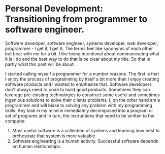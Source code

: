 # Personal Development: Transitioning from programmer to software engineer.

Software developer, software engineer, systems developer, web developer, programmer - I get it, I get it;
The terms feel like synonyms of each other but bear with me for a bit. I like being intentional about
communicating what it is I do and the best way to do that is be clear about my title. So that is partly
what this post will be about.

I started calling myself a programmer for a number reasons. The first is that I enjoy the process of programming by itself a bit more than I enjoy creating software products and I wanted to emphasize that.
Software developers don't always need to code to build good products. Sometimes they can leverage pre-existing technologies to construct some useful and sometimes ingenious solutions to solve their clients problems. I, on the other hand am a programmer and will biase to solving any problem with my programming skills. Any task in my mind is immediately decomposed into a program or set of programs and in turn, the instructions that need to be written to the computer.

1. Most useful software is a collection of systems and learning how best to orchestrate that system is more valuable.
2. Software engineering is a human activity. Successful software depends on human relationships.
